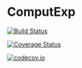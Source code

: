 # ComputExp

[![Build Status](https://travis-ci.org/mohamed82008/ComputExp.jl.svg?branch=master)](https://travis-ci.org/mohamed82008/ComputExp.jl)

[![Coverage Status](https://coveralls.io/repos/mohamed82008/ComputExp.jl/badge.svg?branch=master&service=github)](https://coveralls.io/github/mohamed82008/ComputExp.jl?branch=master)

[![codecov.io](http://codecov.io/github/mohamed82008/ComputExp.jl/coverage.svg?branch=master)](http://codecov.io/github/mohamed82008/ComputExp.jl?branch=master)
